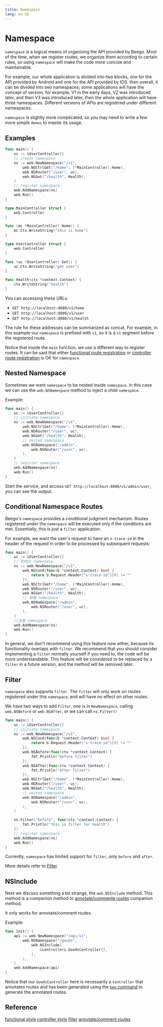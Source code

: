 ```yaml
---
title: Namespace
lang: en-US
---
```


# Namespace

`namespace` is a logical means of organizing the API provided by Beego. Most of the time, when we register routes, we organize them according to certain rules, so using `namespace` will make the code more concise and maintainable.

For example, our whole application is divided into two blocks, one for the API provided by Android and one for the API provided by IOS. then overall, it can be divided into two namespaces; some applications will have the concept of version, for example, V1 in the early days, V2 was introduced later, and then V3 was introduced later, then the whole application will have three namespaces. Different versions of APIs are registered under different namespaces.

`namespace` is slightly more complicated, so you may need to write a few more simple `demos` to master its usage.

## Examples

```go
func main() {
	uc := &UserController{}
	// create namespace
	ns := web.NewNamespace("/v1",
		web.NSCtrlGet("/home", (*MainController).Home),
		web.NSRouter("/user", uc),
		web.NSGet("/health", Health),
	)
	// register namespace
	web.AddNamespace(ns)
	web.Run()
}

type MainController struct {
	web.Controller
}

func (mc *MainController) Home() {
	mc.Ctx.WriteString("this is home")
}

type UserController struct {
	web.Controller
}

func (uc *UserController) Get() {
	uc.Ctx.WriteString("get user")
}

func Health(ctx *context.Context) {
	ctx.WriteString("health")
}
```

You can accessing these URLs:

- `GET http://localhost:8080/v1/home`
- `GET http://localhost:8080/v1/user`
- `GET http://localhost:8080/v1/health`

The rule for these addresses can be summarized as concat. For example, in this example our `namespace` is prefixed with `v1`, so it is a `v1` segment before the registered route.

Notice that inside the `main` function, we use a different way to register routes. It can be said that either [functional route registration](functional_style/README.md) or [controller route registration](ctrl_style/README.md) is OK for `namespace`. 

## Nested Namespace

Sometimes we want `namespace` to be nested inside `namespace`. In this case we can use the `web.NSNamespace` method to inject a child `namespace`.

Example:

```go
func main() {
	uc := &UserController{}
	// initiate namespace
	ns := web.NewNamespace("/v1",
		web.NSCtrlGet("/home", (*MainController).Home),
		web.NSRouter("/user", uc),
		web.NSGet("/health", Health),
		// nested namespace
		web.NSNamespace("/admin",
			web.NSRouter("/user", uc),
		),
	)
	// register namespace
	web.AddNamespace(ns)
	web.Run()
}
```

Start the service, and access `GET http://localhost:8080/v1/admin/user`, you can see the output.

## Conditional Namespace Routes

Beego's `namespace` provides a conditional judgment mechanism. Routes registered under the `namespace` will be executed only if the conditions are met. Essentially, this is just a `filter` application.

For example, we want the user's request to have an `x-trace-id` in the header of the request in order to be processed by subsequent requests:

```go
func main() {
	uc := &UserController{}
	// 初始化 namespace
	ns := web.NewNamespace("/v1",
		web.NSCond(func(b *context.Context) bool {
			return b.Request.Header["x-trace-id"][0] != ""
		}),
		web.NSCtrlGet("/home", (*MainController).Home),
		web.NSRouter("/user", uc),
		web.NSGet("/health", Health),
		// 嵌套 namespace
		web.NSNamespace("/admin",
			web.NSRouter("/user", uc),
		),
	)
	//注册 namespace
	web.AddNamespace(ns)
	web.Run()
}
```

In general, we don't recommend using this feature now either, because its functionality overlaps with `filter`. We recommend that you should consider implementing a `filter` normally yourself if you need to, the code will be more understandable. This feature will be considered to be replaced by a `filter` in a future version, and the method will be removed later.

## Filter

`namespace` also supports `filter`. The `filter` will only work on routes registered under this `namespace`, and will have no effect on other routes.

We have two ways to add `Filter`, one is in `NewNamespace`, calling `web.NSBefore` or `web.NSAfter`, or we can call `ns.Filter()`

```go
func main() {
	uc := &UserController{}
	// initiate namespace
	ns := web.NewNamespace("/v1",
		web.NSCond(func(b *context.Context) bool {
			return b.Request.Header["x-trace-id"][0] != ""
		}),
		web.NSBefore(func(ctx *context.Context) {
			fmt.Println("before filter")
		}),
		web.NSAfter(func(ctx *context.Context) {
			fmt.Println("after filter")
		}),
		web.NSCtrlGet("/home", (*MainController).Home),
		web.NSRouter("/user", uc),
		web.NSGet("/health", Health),
		// nested namespace
		web.NSNamespace("/admin",
			web.NSRouter("/user", uc),
		),
	)

	ns.Filter("before", func(ctx *context.Context) {
		fmt.Println("this is filter for health")
	})
	// register namespace
	web.AddNamespace(ns)
	web.Run()
}
```

Currently, `namespace` has limited support for `filter`, only `before` and `after`.

More details refer to [Filter](../filter/README.md)

## NSInclude

Next we discuss something a bit strange, the `web.NSInclude` method. This method is a companion method to [annotate/commente routes](ctrl_style/README.md) companion method.

It only works for annotate/comment routes.

Example:

```go
func init() {
	api := web.NewNamespace("/api/v1",
		web.NSNamespace("/goods",
			web.NSInclude(
				&controllers.GoodsController{},
			),
		),
	)
	web.AddNamespace(api)
}
```

Notice that our `GoodsController` here is necessarily a `Controller` that annotates routes and has been generated using the [`bee` command](./bee/README.md) to generate the annotated routes.

## Reference

[functional style](functional_style/README.md)
[controller style](ctrl_style/README.md)
[filter](../filter/README.md)
[annotate/comment routes](ctrl_style/README.md)
